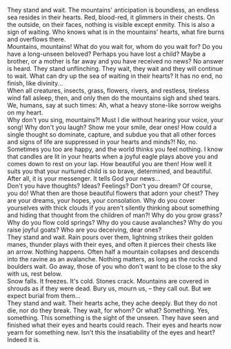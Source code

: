 They stand and wait. 
The mountains' anticipation is boundless, an endless sea resides in their hearts. Red, blood-red, it glimmers in their chests. 
On the outside, on their faces, nothing is visible except enmity. 
This is also a sign of waiting. 
Who knows what is in the mountains' hearts, what fire burns and overflows there.  
Mountains, mountains! 
What do you wait for, whom do you wait for? 
Do you have a long-unseen beloved? 
Perhaps you have lost a child? 
Maybe a brother, or a mother is far away and you have received no news? 
No answer is heard. 
They stand unflinching. 
They wait, they wait and they will continue to wait. 
What can dry up the sea of waiting in their hearts? 
It has no end, no finish, like divinity...  
When all creatures, insects, grass, flowers, rivers, and restless, tireless wind fall asleep, then, and only then do the mountains sigh and shed tears. 
We, humans, say at such times: Ah, what a heavy stone-like sorrow weighs on my heart.  
Why don't you sing, mountains?! 
Must I die without hearing your voice, your song! 
Why don't you laugh? 
Show me your smile, dear ones! 
How could a single thought so dominate, capture, and subdue you that all other forces and signs of life are suppressed in your hearts and minds?! 
No, no. Sometimes you too are happy, and the world thinks you feel nothing. 
I know that candles are lit in your hearts when a joyful eagle plays above you and comes down to rest on your lap. 
How beautiful you are then! 
How well it suits you that your nurtured child is so brave, determined, and beautiful. 
After all, it is your messenger. It tells God your news...  
Don't you have thoughts? Ideas? Feelings?
Don't you dream? 
Of course, you do! 
What then are those beautiful flowers that adorn your chest? 
They are your dreams, your hopes, your consolation. 
Why do you cover yourselves with thick clouds if you aren't silently thinking about something and hiding that thought from the children of man?! 
Why do you grow grass? 
Why do you flow cold springs? 
Why do you cause avalanches? 
Why do you raise joyful goats? 
Who are you deceiving, dear ones?  
They stand and wait. 
Rain pours over them, lightning strikes their golden manes, thunder plays with their eyes, and often it pierces their chests like an arrow. 
Nothing happens. 
Often half a mountain collapses and descends into the ravine as an avalanche. 
Nothing matters, as long as the rocks and boulders wait. 
Go away, those of you who don't want to be close to the sky with us, rest below.  
Snow falls. 
It freezes. 
It's cold. 
Stones crack.
Mountains are covered in shrouds as if they were dead. 
Bury us, mourn us, – they call out. 
But we expect burial from them...  
They stand and wait. 
Their hearts ache, they ache deeply. 
But they do not die, nor do they break. 
They wait, for whom? Or what? 
Something. Yes, something. 
This something is the sight of the unseen. 
They have seen and finished what their eyes and hearts could reach. 
Their eyes and hearts now yearn for something new. 
Isn't this the insatiability of the eyes and heart? 
Indeed it is.
